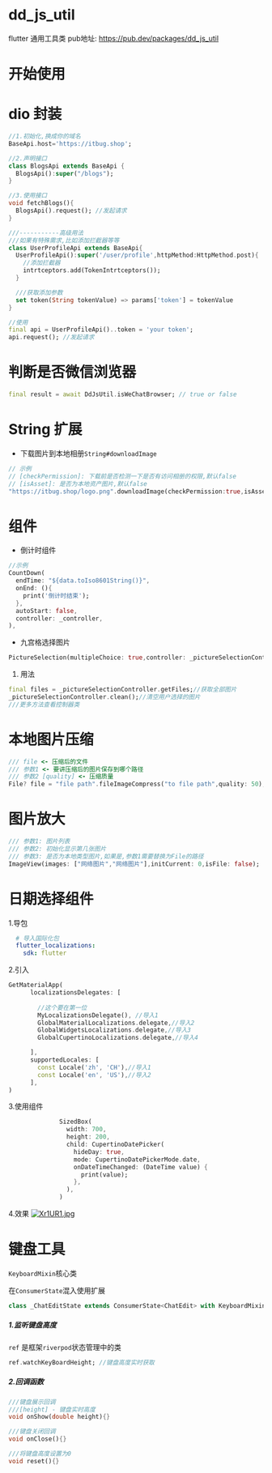 # dd_js_util

flutter 通用工具类
pub地址: <https://pub.dev/packages/dd_js_util>

# 开始使用

# dio 封装

```dart
//1.初始化,换成你的域名
BaseApi.host='https://itbug.shop';

//2.声明接口
class BlogsApi extends BaseApi {
  BlogsApi():super("/blogs");
}

//3.使用接口
void fetchBlogs(){
  BlogsApi().request(); //发起请求
}

///-----------高级用法
///如果有特殊需求,比如添加拦截器等等
class UserProfileApi extends BaseApi{
  UserProfileApi():super('/user/profile',httpMethod:HttpMethod.post){
    //添加拦截器
    intrtceptors.add(TokenIntrtceptors());
  }

  ///获取添加参数
  set token(String tokenValue) => params['token'] = tokenValue
}

//使用
final api = UserProfileApi()..token = 'your token';
api.request(); //发起请求
```

# 判断是否微信浏览器

```dart
final result = await DdJsUtil.isWeChatBrowser; // true or false
```

# String 扩展

* 下载图片到本地相册`String#downloadImage`

```dart
// 示例
// [checkPermission]: 下载前是否检测一下是否有访问相册的权限,默认false
// [isAsset]: 是否为本地资产图片,默认false
"https://itbug.shop/logo.png".downloadImage(checkPermission:true,isAsset:false);
```

# 组件

* 倒计时组件

```dart
//示例
CountDown(
  endTime: "${data.toIso8601String()}",
  onEnd: (){
    print('倒计时结束');
  },
  autoStart: false,
  controller: _controller,
),
```

* 九宫格选择图片

```dart
PictureSelection(multipleChoice: true,controller: _pictureSelectionController,),
```

1) 用法

```dart
final files = _pictureSelectionController.getFiles;//获取全部图片
_pictureSelectionController.clean();//清空用户选择的图片
///更多方法查看控制器类
```

# 本地图片压缩

```dart
/// file <- 压缩后的文件
/// 参数1 <- 要讲压缩后的图片保存到哪个路径
/// 参数2 [quality] <- 压缩质量
File? file = "file path".fileImageCompress("to file path",quality: 50);
```

# 图片放大

```dart
/// 参数1: 图片列表
/// 参数2: 初始化显示第几张图片
/// 参数3: 是否为本地类型图片,如果是,参数1需要替换为File的路径
ImageView(images: ["网络图片","网络图片"],initCurrent: 0,isFile: false);
```

# 日期选择组件

1.导包

```yaml
  # 导入国际化包
  flutter_localizations:
    sdk: flutter
```

2.引入

```dart
GetMaterialApp(
      localizationsDelegates: [
        
        //这个要在第一位
        MyLocalizationsDelegate(), //导入1
        GlobalMaterialLocalizations.delegate,//导入2
        GlobalWidgetsLocalizations.delegate,//导入3
        GlobalCupertinoLocalizations.delegate,//导入4

      ],
      supportedLocales: [
        const Locale('zh', 'CH'),//导入1
        const Locale('en', 'US'),//导入2
      ],
)
```

3.使用组件

```dart
              SizedBox(
                width: 700,
                height: 200,
                child: CupertinoDatePicker(
                  hideDay: true,
                  mode: CupertinoDatePickerMode.date,
                  onDateTimeChanged: (DateTime value) {
                    print(value);
                  },
                ),
              )
```

4.效果
[![Xr1UR1.jpg](https://s1.ax1x.com/2022/06/08/Xr1UR1.jpg)](https://imgtu.com/i/Xr1UR1)

# 键盘工具

`KeyboardMixin`核心类

在`ConsumerState`混入使用扩展

```dart
class _ChatEditState extends ConsumerState<ChatEdit> with KeyboardMixin<ChatEdit>
```

##### 1.监听键盘高度

`ref` 是框架`riverpod`状态管理中的类

```dart
ref.watchKeyBoardHeight; //键盘高度实时获取
```

##### 2.回调函数

```dart
///键盘展示回调
///[height] - 键盘实时高度
void onShow(double height){}

///键盘关闭回调
void onClose(){}

///将键盘高度设置为0
void reset(){}
```
